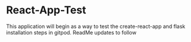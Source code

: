 # React-App-Test

This application will begin as a way to test the create-react-app and flask installation steps in gitpod. ReadMe updates to follow
